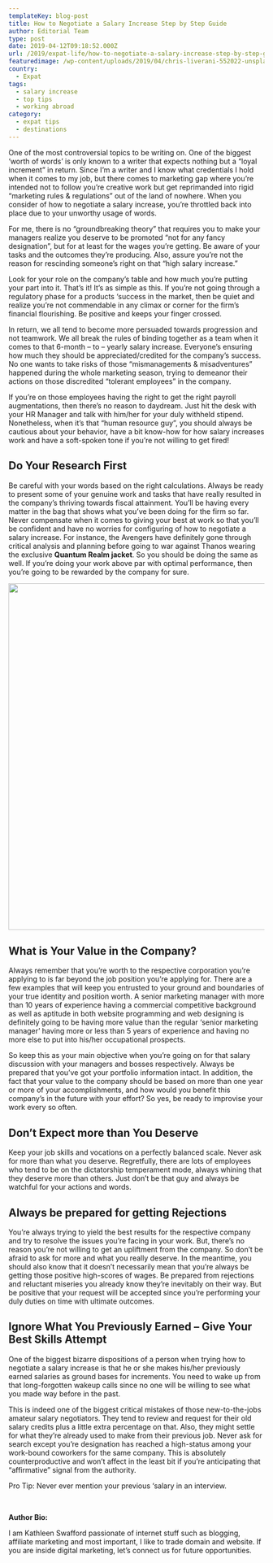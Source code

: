 ```yaml
---
templateKey: blog-post
title: How to Negotiate a Salary Increase Step by Step Guide
author: Editorial Team
type: post
date: 2019-04-12T09:18:52.000Z
url: /2019/expat-life/how-to-negotiate-a-salary-increase-step-by-step-guide/
featuredimage: /wp-content/uploads/2019/04/chris-liverani-552022-unsplash.jpg
country:
  - Expat
tags:
  - salary increase
  - top tips
  - working abroad
category:
  - expat tips
  - destinations
---
```


One of the most controversial topics to be writing on. One of the biggest ‘worth of words’ is only known to a writer that expects nothing but a “loyal increment” in return. Since I’m a writer and I know what credentials I hold when it comes to my job, but there comes to marketing gap where you’re intended not to follow you’re creative work but get reprimanded into rigid “marketing rules & regulations” out of the land of nowhere. When you consider of how to negotiate a salary increase, you’re throttled back into place due to your unworthy usage of words.

For me, there is no “groundbreaking theory” that requires you to make your managers realize you deserve to be promoted “not for any fancy designation”, but for at least for the wages you’re getting. Be aware of your tasks and the outcomes they’re producing. Also, assure you’re not the reason for rescinding someone’s right on that “high salary increase.”

Look for your role on the company’s table and how much you’re putting your part into it. That’s it! It’s as simple as this. If you’re not going through a regulatory phase for a products ‘success in the market, then be quiet and realize you’re not commendable in any climax or corner for the firm’s financial flourishing. Be positive and keeps your finger crossed.

In return, we all tend to become more persuaded towards progression and not teamwork. We all break the rules of binding together as a team when it comes to that 6-month – to – yearly salary increase. Everyone’s ensuring how much they should be appreciated/credited for the company’s success. No one wants to take risks of those “mismanagements & misadventures” happened during the whole marketing season, trying to demeanor their actions on those discredited “tolerant employees” in the company.

If you’re on those employees having the right to get the right payroll augmentations, then there’s no reason to daydream. Just hit the desk with your HR Manager and talk with him/her for your duly withheld stipend. Nonetheless, when it’s that “human resource guy”, you should always be cautious about your behavior, have a bit know-how for how salary increases work and have a soft-spoken tone if you’re not willing to get fired!

## **Do Your Research First**

Be careful with your words based on the right calculations. Always be ready to present some of your genuine work and tasks that have really resulted in the company’s thriving towards fiscal attainment. You’ll be having every matter in the bag that shows what you’ve been doing for the firm so far. Never compensate when it comes to giving your best at work so that you’ll be confident and have no worries for configuring of how to negotiate a salary increase. For instance, the Avengers have definitely gone through critical analysis and planning before going to war against Thanos wearing the exclusive **Quantum Realm jacket**. So you should be doing the same as well. If you’re doing your work above par with optimal performance, then you’re going to be rewarded by the company for sure.

<img  src="/img/uploads/2019/04/andrew-neel-308138-unsplash-1024x682.jpg" alt="" width="1024" height="682" srcset="/img/uploads/2019/04/andrew-neel-308138-unsplash-1024x682.jpg 1024w, /img/uploads/2019/04/andrew-neel-308138-unsplash-300x200.jpg 300w, /img/uploads/2019/04/andrew-neel-308138-unsplash-768x512.jpg 768w, /img/uploads/2019/04/andrew-neel-308138-unsplash-1150x766.jpg 1150w, /img/uploads/2019/04/andrew-neel-308138-unsplash.jpg 1400w" sizes="(max-width: 1024px) 100vw, 1024px" />

## **What is Your Value in the Company?**

Always remember that you’re worth to the respective corporation you’re applying to is far beyond the job position you’re applying for. There are a few examples that will keep you entrusted to your ground and boundaries of your true identity and position worth. A senior marketing manager with more than 10 years of experience having a commercial competitive background as well as aptitude in both website programming and web designing is definitely going to be having more value than the regular ‘senior marketing manager’ having more or less than 5 years of experience and having no more else to put into his/her occupational prospects.

So keep this as your main objective when you’re going on for that salary discussion with your managers and bosses respectively. Always be prepared that you’ve got your portfolio information intact. In addition, the fact that your value to the company should be based on more than one year or more of your accomplishments, and how would you benefit this company’s in the future with your effort? So yes, be ready to improvise your work every so often.

## **Don’t Expect more than You Deserve**

Keep your job skills and vocations on a perfectly balanced scale. Never ask for more than what you deserve. Regretfully, there are lots of employees who tend to be on the dictatorship temperament mode, always whining that they deserve more than others. Just don’t be that guy and always be watchful for your actions and words.

## **Always be prepared for getting Rejections**

You’re always trying to yield the best results for the respective company and try to resolve the issues you’re facing in your work. But, there’s no reason you’re not willing to get an upliftment from the company. So don’t be afraid to ask for more and what you really deserve. In the meantime, you should also know that it doesn’t necessarily mean that you’re always be getting those positive high-scores of wages. Be prepared from rejections and reluctant miseries you already know they’re inevitably on their way. But be positive that your request will be accepted since you’re performing your duly duties on time with ultimate outcomes.

## **Ignore What You Previously Earned – Give Your Best Skills Attempt**

One of the biggest bizarre dispositions of a person when trying how to negotiate a salary increase is that he or she makes his/her previously earned salaries as ground bases for increments. You need to wake up from that long-forgotten wakeup calls since no one will be willing to see what you made way before in the past.

This is indeed one of the biggest critical mistakes of those new-to-the-jobs amateur salary negotiators. They tend to review and request for their old salary credits plus a little extra percentage on that. Also, they might settle for what they&#8217;re already used to make from their previous job. Never ask for search except you’re designation has reached a high-status among your work-bound coworkers for the same company. This is absolutely counterproductive and won’t affect in the least bit if you’re anticipating that “affirmative” signal from the authority.

Pro Tip: Never ever mention your previous ‘salary in an interview.

&nbsp;

**Author Bio:**

I am Kathleen Swafford passionate of internet stuff such as blogging, affiliate marketing and most important, I like to trade domain and website. If you are inside digital marketing, let’s connect us for future opportunities.
